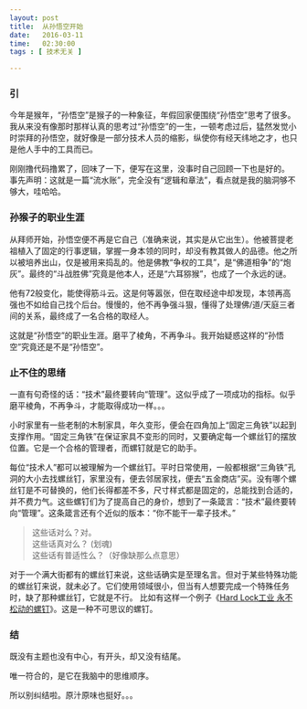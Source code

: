 ```yaml
---
layout: post
title:  从孙悟空开始
date:   2016-03-11
time:   02:30:00
tags : [ 技术无关 ]

---
```


### 引

今年是猴年，“孙悟空”是猴子的一种象征，年假回家便围绕“孙悟空”思考了很多。我从来没有像那时那样认真的思考过“孙悟空”的一生，一顿考虑过后，猛然发觉小时崇拜的孙悟空，就好像是一部分技术人员的缩影，纵使你有经天纬地之才，也只是他人手中的工具而已。


刚刚撸代码撸累了，回味了一下，便写在这里，没事时自己回顾一下也是好的。  
事先声明：这就是一篇“流水账”，完全没有“逻辑和章法”，看点就是我的脑洞够不够大，哇哈哈。

### 孙猴子的职业生涯

从拜师开始，孙悟空便不再是它自己（准确来说，其实是从它出生）。他被菩提老祖植入了固定的行事逻辑，掌握一身本领的同时，却没有教其做人的品德。他之所以被培养出山，仅是被用来捣乱的。他是佛教“争权的工具”，是“佛道相争”的“炮灰”。最终的“斗战胜佛”究竟是他本人，还是“六耳猕猴”，也成了一个永远的谜。

他有72般变化，能使得筋斗云。这是何等嚣张，但在取经途中却发现，本领再高强也不如给自己找个后台。慢慢的，他不再争强斗狠，懂得了处理佛/道/天庭三者间的关系，最终成了一名合格的取经人。

这就是“孙悟空”的职业生涯。磨平了棱角，不再争斗。我开始疑惑这样的“孙悟空”究竟还是不是“孙悟空”。

### 止不住的思绪

一直有句奇怪的话：“技术”最终要转向“管理”。这似乎成了一项成功的指标。似乎磨平棱角，不再争斗，才能取得成功一样。。。

小时家里有一些老制的木制家具，年久变形，便会在四角加上“固定三角铁”以起到支撑作用。“固定三角铁”在保证家具不变形的同时，又要确定每一个螺丝钉的摆放位置。它是一个合格的管理者，而螺钉就是它的助手。

每位“技术人”都可以被理解为一个螺丝钉。平时日常使用，一般都根据“三角铁”孔洞的大小去找螺丝钉，家里没有，便去邻居家找，便去“五金商店”买。没有哪个螺丝钉是不可替换的，他们长得都差不多，尺寸样式都是固定的，总能找到合适的，并不费力气。这些螺钉们为了提高自己的身价，想到了一条箴言：“技术”最终要转向“管理”。这条箴言还有个近似的版本：“你不能干一辈子技术。”


> 这些话对么？对。  
> 这些话真对么？ (划魂)  
> 这些话有普适性么？（好像缺那么点意思）

对于一个满大街都有的螺丝钉来说，这些话确实是至理名言。但对于某些特殊功能的螺丝钉来说，就未必了。它们使用领域很小，但当有人想要完成一个特殊任务时，缺了那种螺丝钉，它就是不行。
比如有这样一个例子《[Hard Lock工业 永不松动的螺钉](http://www.nippon.com/cn/features/c00602/)》。这是一种不可思议的螺钉。

### 结
既没有主题也没有中心，有开头，却又没有结尾。

唯一符合的，是它在我脑中的思维顺序。

所以别纠结啦。原汁原味也挺好。。。